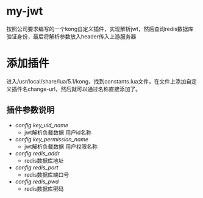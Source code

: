 # my-jwt
按照公司要求编写的一个kong自定义插件，实现解析jwt，然后查询redis数据库验证身份，最后将解析参数放入header传入上游服务器
# 添加插件
进入/usr/local/share/lua/5.1/kong，找到constants.lua文件，在文件上添加自定义插件名change-url，然后就可以通过名称直接添加了。
## 插件参数说明
* *config.key_uid_name*
  + jwt解析负载数据 用户id名称<br>
* *config.key_permission_name*
  + jwt解析负载数据 用户权限名称<br>
* *config.redis_addr*
  + redis数据库地址
* *config.redis_port*
  + redis数据库端口号
* *config.redis_pwd*
  + redis数据库密码
